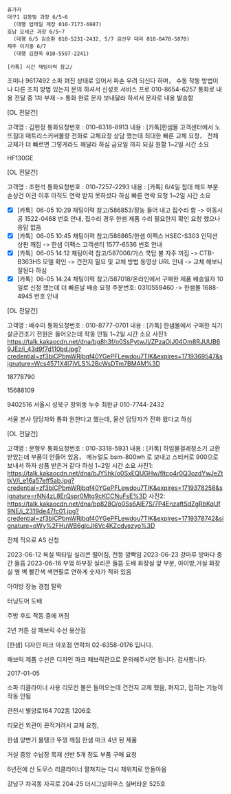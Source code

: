 ```
휴가자
대구1 김동범 과장 6/5~6
  (대행 엄태일 계장 010-7173-6987)
호남 오세근 과장 6/5~7
  (대행 6/5 김승환 010-5231-2432, 5/7 김선우 대리 010-8478-5870)
제주 이기중 6/7
  (대행 김현욱 010-5597-2241)
```

```
[카톡] 시간 채팅이력 참고/
```


조미나 9617492
소파 펴진 상태로 있어서 파손 우려 되신다 하며， 수동 작동 방법이나 다른 조치 방법 있는지 문의 하셔서 신성호 서비스 프로 010-8654-6257 통화로 내용 전달 중 1차 부재 -> 통화 완료 문자 보내달라 하셔서 문자로 내용 발송함

[OL 전달건]

고객명 : 김현정
통화요청번호 : 010-6318-8913
내용 : [카톡]한샘몰 고객센터에서 노뜨침대 매트리스커버불량 전화로 교체요청 상담 했는데 최대한 빠른 교체 요청， 전체 교체가 더 빠르면 그렇게라도 해달라 하심 금요일 까지 되길 원함
1~2일 시간 소요

HF130GE

[OL 전달건]

고객명 : 조현석
통화요청번호 : 010-7257-2293
내용 : [카톡] 6/4일 침대 헤드 부분 손상건 이관 이후 아직도 연락 받지 못하셨다 하심 빠른 연락 요청
1~2일 시간 소요


- [x] [카톡]  06-05 10:29 채팅이력 참고/586853/장농 들어 내고 집수리 함 -> 이동시공 1522-0468 번호 안내, 집수리 경우 한샘 제품 수리 필요한지 확인 요청 했으나 응답 없음
- [x] [카톡]  06-05 10:45 채팅이력 참고/586865/한샘 이펙스 HSEC-S303 인덕션 상판 깨짐 -> 한샘 이펙스 고객센터 1577-6536 번호 안내
- [x] [카톡]  06-05 14:12 채팅이력 참고/587006/가스 쿡탑 불 자주 꺼짐 -> CTB-B363HS 모델 확인 -> 건전지 필요 및 교체 방법 동영상 URL 안내 -> 교체 해보니 잘된다 하심
- [x] [카톡]  06-05 14:24 채팅이력 참고/587018/온라인에서 구매한 제품 배송일자 10일로 신청 했는데 더 빠른날 배송  요청 주문번호: 0310559460 -> 한샘몰 1688-4945 번호 안내

[OL 전달건]

고객명 : 배수미
통화요청번호 : 010-8777-0701
내용 : [카톡] 한샘몰에서 구매한 식기살균건조기 전원은 들어오는데 작동 안됨
1~2일 시간 소요
사진1: https://talk.kakaocdn.net/dna/bg8h3f/o0SsPytwJI/ZPzaOiJ04Om8RJUUB69JEz/i_43d9f7d110bd.jpg?credential=zf3biCPbmWRjbqf40YGePFLewdou7TIK&expires=1719369547&signature=Wcs4571X4I7jVLS%2BcWsDTm7BMAM%3D



18778790


15688109

9402516
서울시 성북구 장위동 누수 최완규 010-7744-2432



서울 본사 담당자와 통화 원한다고 했는데, 울산 담당자가 전화 왔다고 하심

[OL 전달건]

고객명 : 문형우
통화요청번호 : 010-3318-5931
내용 : [카톡] 하임물걸레청소기 교환받았는데 부품이 안들어 있음， 메뉴얼도 bsm-800wh 로 보내고 스티커로 900으로 보내서 하자 상품 받은거 같다 하심
1~2일 시간 소요
사진1: https://talk.kakaocdn.net/dna/bJY5hk/o0SxEQUGHw/fItcp4r0Q3ozdYwJeZttkV/i_e16a57eff5ab.jpg?credential=zf3biCPbmWRjbqf40YGePFLewdou7TIK&expires=1719378258&signature=rNN4zL8ErQspr0Mtg9cKCCNuFsE%3D
사진2: https://talk.kakaocdn.net/dna/bp828O/o0Ss6AlE7S/7P4EnzaftSdZgRbKqUf9NE/i_2319de47fc01.jpg?credential=zf3biCPbmWRjbqf40YGePFLewdou7TIK&expires=1719378742&signature=qWy%2FHuWB6glcJl6Vc4KZcdyezyo%3D


전체 적으로 AS 신청

2023-06-12 욕실 벽타일 실리콘 떨어짐, 전등 깜빡임
2023-06-23 강마루 방마다 중간 들뜸
2023-06-16 부엌 하부장 실리콘 들뜸
도배 화장실 앞 부분, 아이방,거실 화장실 옆 벽
빨간색 색연필로 연하게 숫자가 적혀 있음

아이방 장농 경첩 탈락

터닝도어 도배

주방 후드 작동 중에 꺼짐


2년 커튼 삼 패브릭 수선
용산점


[한샘] 디자인 파크 마포점 연락처 02-6358-0176 입니다. 

패브릭 제품 수선은 디자인 파크 패브릭관으로 문의해주시면 됩니다. 감사합니다.

2017-01-05

소파 리클라이너 사용 리모컨 불은 들어오는데 건전지 교체 했음, 펴지고, 접히는 기능이 작동 안됨

관천시 별양로164 702동 1206호

리모컨 외관이 끈적거려서 교체 요청,




한샘 양변기 물탱크 뚜껑 깨짐
한샘 마크
4년 된 제품 



거실 중앙 수납장 목재 선반 5개 정도
부품 구매 요청

6년전에 산 도무스 리클라이너 펼쳐지는 다시 제위치로 안돌아옴

강남구 차곡동 자곡로 204-25 더시그넘하우스 실버타운 525호